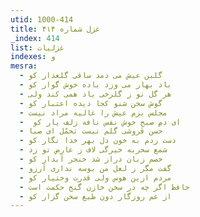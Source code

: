 ```yaml
---
utid: 1000-414
title: غزل شماره ۴۱۴
_index: 414
list: غزلیات
indexes: و
mesra:
  - گلبن عیش می دمد ساقی گلعذار کو
  - باد بهار می وزد باده خوش گوار کو
  - هر گل نو ز گلرخی یاد همی کند ولی
  - گوش سخن شنو کجا دیده اعتبار کو
  - مجلس بزم عیش را غالیه مراد نیست
  - ‌ ای دمِ صبحِ خوش نفس نافه زلف یار کو
  - حسن فروشی گلم نیست تحمّل ای صبا
  - دست زدم به خون دل بهر خدا نگار کو
  - شمع سحربه خیرگی لاف ز عارض تو زد
  - خصم زبان دراز شد خنجر آبدار کو
  - گفت مگر ز لعل من بوسه نداری آرزو
  - مردم ازین هوس ولی قدرت وختیار کو
  - حافظ اگر چه در سخن خازن گنج حکمت است
  - از غم روزگار دون طبع سخن گزار کو
---
```

